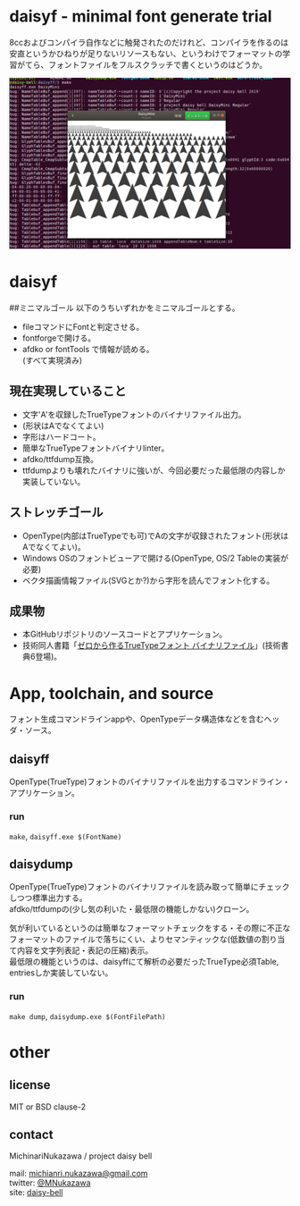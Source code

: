 daisyf - minimal font generate trial
====

8ccおよびコンパイラ自作などに触発されたのだけれど、コンパイラを作るのは安直というかひねりが足りないリソースもない、というわけでフォーマットの学習がてら、フォントファイルをフルスクラッチで書くというのはどうか。  

![作成したDaisyMiniフォント]( ./document/image/DaisyMini_A.png )

# daisyf
##ミニマルゴール
以下のうちいずれかをミニマルゴールとする。  
- fileコマンドにFontと判定させる。  
- fontforgeで開ける。  
- afdko or fontTools で情報が読める。  
(すべて実現済み)  

## 現在実現していること
- 文字'A'を収録したTrueTypeフォントのバイナリファイル出力。  
 - (形状はAでなくてよい)  
 - 字形はハードコート。  
- 簡単なTrueTypeフォントバイナリlinter。  
 - afdko/ttfdump互換。  
 - ttfdumpよりも壊れたバイナリに強いが、今回必要だった最低限の内容しか実装していない。  

## ストレッチゴール
- OpenType(内部はTrueTypeでも可)でAの文字が収録されたフォント(形状はAでなくてよい)。  
- Windows OSのフォントビューアで開ける(OpenType, OS/2 Tableの実装が必要)  
- ベクタ描画情報ファイル(SVGとか?)から字形を読んでフォント化する。  

## 成果物
- 本GitHubリポジトリのソースコードとアプリケーション。  
- 技術同人書籍「[ゼロから作るTrueTypeフォント バイナリファイル]( https://daisy-bell.booth.pm/items/1314203 )」(技術書典6登場)。  


# App, toolchain, and source
フォント生成コマンドラインappや、OpenTypeデータ構造体などを含むヘッダ・ソース。  

## daisyff
OpenType(TrueType)フォントのバイナリファイルを出力するコマンドライン・アプリケーション。  

### run
`make`, `daisyff.exe $(FontName)`  


## daisydump
OpenType(TrueType)フォントのバイナリファイルを読み取って簡単にチェックしつつ標準出力する。  
afdko/ttfdumpの(少し気の利いた・最低限の機能しかない)クローン。  

気が利いているというのは簡単なフォーマットチェックをする・その際に不正なフォーマットのファイルで落ちにくい、よりセマンティックな(低数値の割り当て内容を文字列表記・表記の圧縮)表示。  
最低限の機能というのは、daisyffにて解析の必要だったTrueType必須Table, entriesしか実装していない。  

### run
`make dump`, `daisydump.exe $(FontFilePath)`  


# other
## license
MIT or BSD clause-2  

## contact
MichinariNukazawa / project daisy bell  

mail:		[michianri.nukazawa@gmail.com]( mailto:michianri.nukazawa@gmail.com )  
twitter:	[@MNukazawa]( https://twitter.com/MNukazawa )  
site:		[daisy-bell]( https://daisy-bell.booth.pm/ )  

